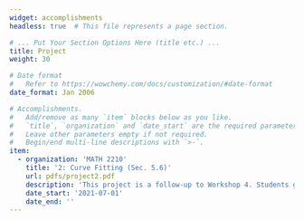 ```yaml
---
widget: accomplishments
headless: true  # This file represents a page section.

# ... Put Your Section Options Here (title etc.) ...
title: Project
weight: 30

# Date format
#   Refer to https://wowchemy.com/docs/customization/#date-format
date_format: Jan 2006

# Accomplishments.
#   Add/remove as many `item` blocks below as you like.
#   `title`, `organization` and `date_start` are the required parameters.
#   Leave other parameters empty if not required.
#   Begin/end multi-line descriptions with `>-`.
item:
  - organization: 'MATH 2210'
    title: '2: Curve Fitting (Sec. 5.6)'
    url: pdfs/project2.pdf
    description: 'This project is a follow-up to Workshop 4. Students gather their own experimental data that models the quantitative relationship between two variables. They fit a linear model to the data, along with a custom-tailored model (chosen by plotting the data). Then, they use the coefficients of determination to analyze the quality of their models. <br> <a class="btn btn-outline-primary btn-page-header" href="pdfs/sample1.pdf" target="_blank" rel="noopener">Sample Project 1</a> <a class="btn btn-outline-primary btn-page-header" href="pdfs/sample2.pdf" target="_blank" rel="noopener">Sample Project 2</a>'
    date_start: '2021-07-01'
    date_end: ''
---
```

